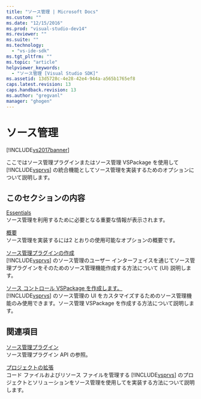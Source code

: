 ```yaml
---
title: "ソース管理 | Microsoft Docs"
ms.custom: ""
ms.date: "12/15/2016"
ms.prod: "visual-studio-dev14"
ms.reviewer: ""
ms.suite: ""
ms.technology: 
  - "vs-ide-sdk"
ms.tgt_pltfrm: ""
ms.topic: "article"
helpviewer_keywords: 
  - "ソース管理 [Visual Studio SDK]"
ms.assetid: 13d5728c-4e28-42e4-944a-a565b1765ef8
caps.latest.revision: 13
caps.handback.revision: 13
ms.author: "gregvanl"
manager: "ghogen"
---
```

# ソース管理
[!INCLUDE[vs2017banner](../../code-quality/includes/vs2017banner.md)]

ここではソース管理プラグインまたはソース管理 VSPackage を使用して [!INCLUDE[vsprvs](../../code-quality/includes/vsprvs_md.md)] の統合機能としてソース管理を実装するためのオプションについて説明します。  
  
## このセクションの内容  
 [Essentials](../../extensibility/internals/source-control-integration-essentials.md)  
 ソース管理を利用するために必要となる重要な情報が表示されます。  
  
 [概要](../../extensibility/internals/source-control-integration-overview.md)  
 ソース管理を実装するには2 とおりの使用可能なオプションの概要です。  
  
 [ソース管理プラグインの作成](../../extensibility/internals/creating-a-source-control-plug-in.md)  
 [!INCLUDE[vsprvs](../../code-quality/includes/vsprvs_md.md)] のソース管理のユーザー インターフェイスを通じてソース管理プラグインをそのためのソース管理機能作成する方法について \(UI\) 説明します。  
  
 [ソース コントロール VSPackage を作成します。](../../extensibility/internals/creating-a-source-control-vspackage.md)  
 [!INCLUDE[vsprvs](../../code-quality/includes/vsprvs_md.md)] のソース管理の UI をカスタマイズするためのソース管理機能のみ使用できます。ソース管理 VSPackage を作成する方法について説明します。  
  
## 関連項目  
 [ソース管理プラグイン](../../extensibility/source-control-plug-ins.md)  
 ソース管理プラグイン API の参照。  
  
 [プロジェクトの拡張](../../extensibility/extending-projects.md)  
 コード ファイルおよびリソース ファイルを管理する [!INCLUDE[vsprvs](../../code-quality/includes/vsprvs_md.md)] のプロジェクトとソリューションをソース管理を使用してを実装する方法について説明します。